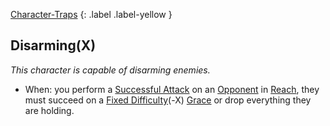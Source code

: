 [Character-Traps](Game/Core/Character-Traps)
{: .label .label-yellow }
## Disarming(X)
*This character is capable of disarming enemies.*

* When: you perform a [Successful Attack](Game/Core/Terminology#Successful%20Attack) on an [Opponent](Game/Core/Terminology#Opponent) in [Reach](Game/Core/Movement#Reach), they must succeed on a [Fixed Difficulty](Game/Core/Skills#Fixed%20Difficulty)(-X) [Grace](Game/Core/Agility#Grace) or drop everything they are holding.